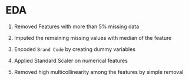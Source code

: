 # EDA 

1) Removed Features with more than 5% missing data

2) Imputed the remaining missing values with median of the feature

3) Encoded `Brand Code` by creating dummy variables

4) Applied Standard Scaler on numerical features

5) Removed high multicollinearity among the features by simple removal